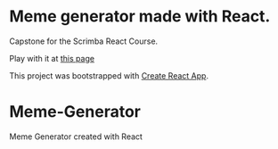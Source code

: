 <h1>Meme generator made with <strong>React</strong>.</h1>
<p>Capstone for the Scrimba React Course.</p>

<p>Play with it at <a href="https://stonino82.github.io/Meme-Generator/">this page</a></p>

This project was bootstrapped with [Create React App](https://github.com/facebook/create-react-app).

# Meme-Generator
Meme Generator created with React